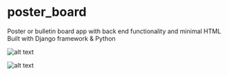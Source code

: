 # poster_board
Poster or bulletin board app with back end functionality and minimal HTML
Built with Django framework & Python

![alt text](https://uploads-ssl.webflow.com/620a7eedfebdfcef5af5ae01/62fff01dc35df41b8eea66a0_poster_board.png)

![alt text](https://uploads-ssl.webflow.com/620a7eedfebdfcef5af5ae01/62fff11d275b7bb90f5943e6_poster_board_2.png)

